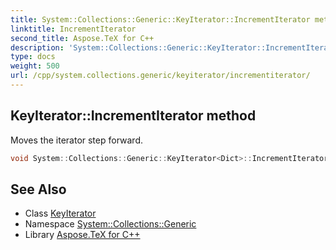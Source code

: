 ```yaml
---
title: System::Collections::Generic::KeyIterator::IncrementIterator method
linktitle: IncrementIterator
second_title: Aspose.TeX for C++
description: 'System::Collections::Generic::KeyIterator::IncrementIterator method. Moves the iterator step forward in C++.'
type: docs
weight: 500
url: /cpp/system.collections.generic/keyiterator/incrementiterator/
---
```

## KeyIterator::IncrementIterator method


Moves the iterator step forward.

```cpp
void System::Collections::Generic::KeyIterator<Dict>::IncrementIterator() override
```

## See Also

* Class [KeyIterator](../)
* Namespace [System::Collections::Generic](../../)
* Library [Aspose.TeX for C++](../../../)
